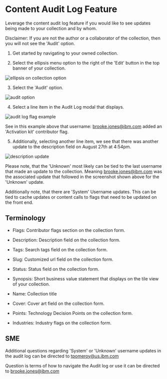 # Content Audit Log Feature

Leverage the content audit log feature if you would like to see updates being made to your collection and by whom. 

Disclaimer: If you are not the author or a collaborator of the collection, then you will not see the 'Audit' option.


1. Get started by navigating to your owned collection.

2. Select the ellipsis menu option to the right of the 'Edit' button in the top banner of your collection.

![ellipsis on collection option](https://github.com/IBM/itz-support-public/blob/main/IBM-Technology-Zone/IBM-Technology-Zone-Runbooks/Images/ellipsis%20icon%20on%20collection.png)

3. Select the 'Audit' option.

![audit option](https://github.com/IBM/itz-support-public/blob/main/IBM-Technology-Zone/IBM-Technology-Zone-Runbooks/Images/Audit%20feature.png)

4. Select a line item in the Audit Log modal that displays. 

![audit log flag example](https://github.com/IBM/itz-support-public/blob/main/IBM-Technology-Zone/IBM-Technology-Zone-Runbooks/Images/audit%20flag%20update.png)

See in this example above that username: brooke.jones@ibm.com added an 'Activation kit' contributor flag.

5. Additionally, selecting another line item, we see that there was another update to the description field on August 27th at 4:54pm.

![description update](https://github.com/IBM/itz-support-public/blob/main/IBM-Technology-Zone/IBM-Technology-Zone-Runbooks/Images/audit%20log%20example%202.png)

Please note, that the 'Unknown' most likely can be tied to the last username that made an update to the collection. Meaning brooke.jones@ibm.com was the associated update that followed in the screenshot shown above for the 'Unknown' update.

Additionally note, that there are 'System' Username updates. This can be tied to cache updates or content calls to flags that need to be updated on the front end. 



## Terminology

- Flags: Contributor flags section on the collection form.

- Description: Description field on the collection form.

- Tags: Search tags field on the collection form.

- Slug: Customized url field on the collection form.

- Status: Status field on the collection form.

- Synopsis: Short business value statement that displays on the tile view of your collection.

- Name: Collection title

- Cover: Cover art field on the collection form.

- Points: Technology Decision Points on the collection form.

- Industries: Industry flags on the collection form.




## SME 

Additional questions regarding 'System' or 'Unknown' username updates in the audit log can be directed to tpomeroy@us.ibm.com

Question is terms of how to navigate the Audit log or use it can be directed to brooke.jones@ibm.com
